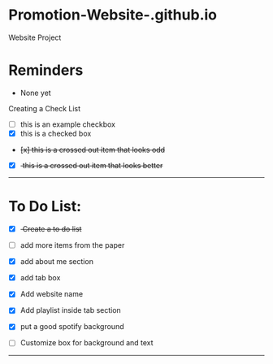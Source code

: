 # Promotion-Website-.github.io
Website Project

# Reminders
- None yet

Creating a Check List
- [ ] this is an example checkbox
- [x] this is a checked box
- <del> [x] this is a crossed out item that looks odd </del>
- [x] <del> this is a crossed out item that looks better </del>

---

# To Do List:
- [x] <del> Create a to do list </del>
- [ ] add more items from the paper
- [x] add about me section
- [x] add tab box
- [x] Add website name
- [x] Add playlist inside tab section
- [x] put a good spotify background
- [ ] Customize box for background and text



--- 

